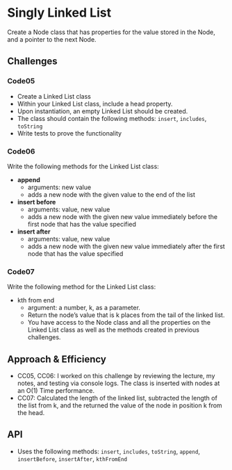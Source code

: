 # Singly Linked List

Create a Node class that has properties for the value stored in the Node, and a pointer to the next Node.

## Challenges

### Code05

* Create a Linked List class
* Within your Linked List class, include a head property.
* Upon instantiation, an empty Linked List should be created.
* The class should contain the following methods: `insert`, `includes`, `toString`
* Write tests to prove the functionality

### Code06

Write the following methods for the Linked List class:

* **append**
  * arguments: new value
  * adds a new node with the given value to the end of the list
* **insert before**
  * arguments: value, new value
  * adds a new node with the given new value immediately before the first node that has the value specified
* **insert after**
  * arguments: value, new value
  * adds a new node with the given new value immediately after the first node that has the value specified

### Code07

Write the following method for the Linked List class:

* kth from end
  * argument: a number, k, as a parameter.
  * Return the node’s value that is k places from the tail of the linked list.
  * You have access to the Node class and all the properties on the Linked List class as well as the methods created in previous challenges.

## Approach & Efficiency

* CC05, CC06: I worked on this challenge by reviewing the lecture, my notes, and testing via console logs. The class is inserted with nodes at an O(1) Time performance.
* CC07: Calculated the length of the linked list, subtracted the length of the list from k, and the returned the value of the node in position k from the head.

## API

* Uses the following methods: `insert`, `includes`, `toString`, `append`, `insertBefore`, `insertAfter`, `kthFromEnd`
